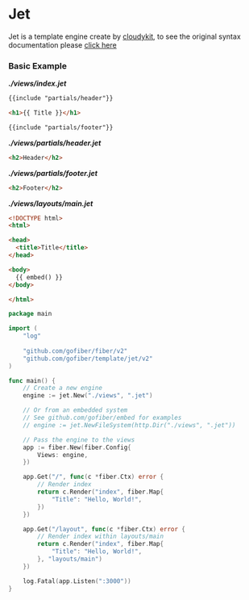 # Jet

Jet is a template engine create by [cloudykit](https://github.com/CloudyKit/jet), to see the original syntax documentation please [click here](https://github.com/CloudyKit/jet/wiki/3.-Jet-template-syntax)

### Basic Example

_**./views/index.jet**_
```html
{{include "partials/header"}}

<h1>{{ Title }}</h1>

{{include "partials/footer"}}
```
_**./views/partials/header.jet**_
```html
<h2>Header</h2>
```
_**./views/partials/footer.jet**_
```html
<h2>Footer</h2>
```
_**./views/layouts/main.jet**_
```html
<!DOCTYPE html>
<html>

<head>
  <title>Title</title>
</head>

<body>
  {{ embed() }}
</body>

</html>
```

```go
package main

import (
	"log"
	
	"github.com/gofiber/fiber/v2"
	"github.com/gofiber/template/jet/v2"
)

func main() {
	// Create a new engine
	engine := jet.New("./views", ".jet")

	// Or from an embedded system
	// See github.com/gofiber/embed for examples
	// engine := jet.NewFileSystem(http.Dir("./views", ".jet"))

	// Pass the engine to the views
	app := fiber.New(fiber.Config{
		Views: engine,
	})

	app.Get("/", func(c *fiber.Ctx) error {
		// Render index
		return c.Render("index", fiber.Map{
			"Title": "Hello, World!",
		})
	})

	app.Get("/layout", func(c *fiber.Ctx) error {
		// Render index within layouts/main
		return c.Render("index", fiber.Map{
			"Title": "Hello, World!",
		}, "layouts/main")
	})

	log.Fatal(app.Listen(":3000"))
}

```

